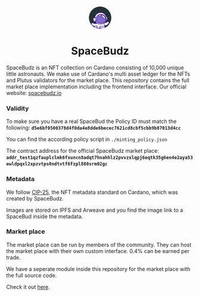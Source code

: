 <p align="center">
  <a href="https://spacebudz.io">
    <img alt="Gatsby" src="./src/images/assets/spacebudz.png" width="60" />
  </a>
</p>
<h1 align="center">
  SpaceBudz
</h1>

SpaceBudz is an NFT collection on Cardano consisting of 10,000 unique little astronauts. We make use of Cardano's multi asset ledger for the NFTs and Plutus validators for the market place.
This repository contains the full market place implementation including the frontend interface.
Our official website: [spacebudz.io](https://spacebudz.io)

### Validity

To make sure you have a real SpaceBud the Policy ID must match the following:
**`d5e6bf0500378d4f0da4e8dde6becec7621cd8cbf5cbb9b87013d4cc`**

You can find the according policy script in `./minting_policy.json`

The contract address for the official SpaceBudz market place:
**`addr_test1qzfauplclmk6fxuncn8adqt7hnahhlz2pvvzxlqpj6eqtk35g6en4e2aya53ewldpqxl2xpzvtps0ndtvtf6fzpl880srm02gc`**

### Metadata

We follow [CIP-25](https://github.com/cardano-foundation/CIPs/blob/master/CIP-0025/CIP-0025.md), the NFT metadata standard on Cardano, which was created by SpaceBudz.

Images are stored on IPFS and Arweave and you find the image link to a SpaceBud inside the metadata.

### Market place

The market place can be run by members of the community. They can host the market place with their own custom interface. 0.4% can be earned per trade.

We have a seperate module inside this repository for the market place with the full source code.

Check it out [here](./src/cardano/market/).
